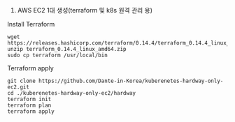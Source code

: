 1. AWS EC2 1대 생성(terraform 및 k8s 원격 관리 용)

Install Terraform
```
wget https://releases.hashicorp.com/terraform/0.14.4/terraform_0.14.4_linux_amd64.zip
unzip terraform_0.14.4_linux_amd64.zip
sudo cp terraform /usr/local/bin
```

Terraform apply
```
git clone https://github.com/Dante-in-Korea/kuberenetes-hardway-only-ec2.git
cd ./kuberenetes-hardway-only-ec2/hardway
terraform init
terraform plan
terraform apply
```

